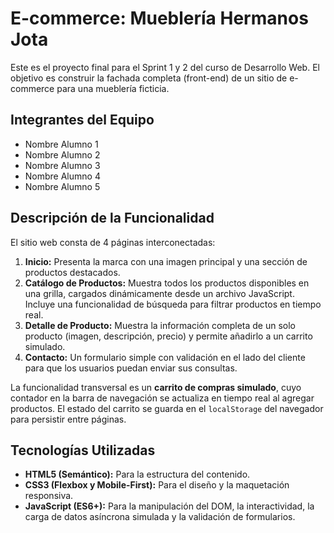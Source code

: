 # E-commerce: Mueblería Hermanos Jota

Este es el proyecto final para el Sprint 1 y 2 del curso de Desarrollo Web. El objetivo es construir la fachada completa (front-end) de un sitio de e-commerce para una mueblería ficticia.

## Integrantes del Equipo
*   Nombre Alumno 1
*   Nombre Alumno 2
*   Nombre Alumno 3
*   Nombre Alumno 4
*   Nombre Alumno 5

## Descripción de la Funcionalidad
El sitio web consta de 4 páginas interconectadas:

1.  **Inicio:** Presenta la marca con una imagen principal y una sección de productos destacados.
2.  **Catálogo de Productos:** Muestra todos los productos disponibles en una grilla, cargados dinámicamente desde un archivo JavaScript. Incluye una funcionalidad de búsqueda para filtrar productos en tiempo real.
3.  **Detalle de Producto:** Muestra la información completa de un solo producto (imagen, descripción, precio) y permite añadirlo a un carrito simulado.
4.  **Contacto:** Un formulario simple con validación en el lado del cliente para que los usuarios puedan enviar sus consultas.

La funcionalidad transversal es un **carrito de compras simulado**, cuyo contador en la barra de navegación se actualiza en tiempo real al agregar productos. El estado del carrito se guarda en el `localStorage` del navegador para persistir entre páginas.

## Tecnologías Utilizadas
*   **HTML5 (Semántico):** Para la estructura del contenido.
*   **CSS3 (Flexbox y Mobile-First):** Para el diseño y la maquetación responsiva.
*   **JavaScript (ES6+):** Para la manipulación del DOM, la interactividad, la carga de datos asíncrona simulada y la validación de formularios.
